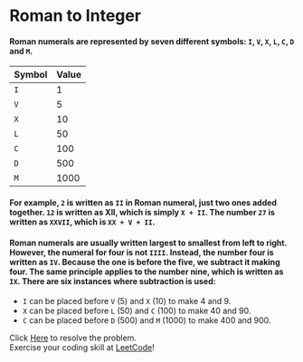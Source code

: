 # Roman to Integer

#### Roman numerals are represented by seven different symbols: `I`, `V`, `X`, `L`, `C`, `D` and `M`.

| Symbol | Value
|--------|------
| `I` | 1
| `V` | 5
| `X` | 10
| `L` | 50
| `C` | 100
| `D` | 500
| `M` | 1000

#### For example, `2` is written as `II` in Roman numeral, just two ones added together. `12` is written as XII, which is simply `X + II`. The number `27` is written as `XXVII`, which is `XX + V + II`.

#### Roman numerals are usually written largest to smallest from left to right. However, the numeral for four is not `IIII`. Instead, the number four is written as `IV`. Because the one is before the five, we subtract it making four. The same principle applies to the number nine, which is written as `IX`. There are six instances where subtraction is used:

- `I` can be placed before `V` (5) and `X` (10) to make 4 and 9. 
- `X` can be placed before `L` (50) and `C` (100) to make 40 and 90. 
- `C` can be placed before `D` (500) and `M` (1000) to make 400 and 900.

Click [Here](https://leetcode.com/problems/roman-to-integer/) to resolve the problem.<br>
Exercise your coding skill at [LeetCode](https://leetcode.com)!